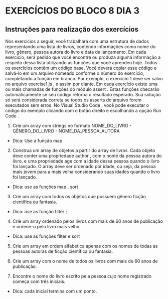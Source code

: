 # EXERCÍCIOS DO BLOCO 8 DIA 3

## Instruções para realização dos exercícios

Nos exercícios a seguir, você trabalhará com uma estrutura de dados representando uma lista de livros, contendo informações como nome do livro, gênero, pessoa autora do livro e data de lançamento.
Em cada exercício, será pedido que você encontre ou produza alguma informação a respeito dessa lista utilizando as funções que você aprendeu hoje. Todos os exercícios contêm um código base. Você deverá copiar esse código e salvá-lo em um arquivo nomeado conforme o número do exercício, completando a função em branco.
Por exemplo, o exercício 1 deve ser salvo no arquivo exercise1.js , e assim por diante. Em cada exercício existe uma ou mais chamadas de funções do módulo assert . Estas funções checarão automaticamente se seu código retorna o resultado esperado.
Sua solução só será considerada correta se todos os asserts do arquivo forem executados sem erros. No Visual Studio Code , você pode executar o código do exemplo clicando com o botão direito e escolhando a opção Run Code .

1. Crie um array com strings no formato NOME_DO_LIVRO - GÊNERO_DO_LIVRO - NOME_DA_PESSOA_AUTORA

* Dica: Use a função map

2. Construa um array de objetos a partir do array de livros. Cada objeto deve conter uma propriedade author , com o nome da pessoa autora do livro, e uma propriedade age com a idade dessa pessoa quando o livro foi lançado. O array deve ser ordenado por idade, ou seja, da pessoa mais jovem para a mais velha considerando suas idades quando o livro foi lançado.

* Dica: use as funções map , sort

3. Crie um array com todos os objetos que possuem gênero ficção científica ou fantasia.

* Dica: use as função filter ;

4. Crie um array ordenado pelos livros com mais de 60 anos de publicação e ordene-o pelo livro mais velho.

* Dica: use as funções filter e sort

5. Crie um array em ordem alfabética apenas com os nomes de todas as pessoas autoras de ficção científica ou fantasia.

6. Crie um array com o nome de todos os livros com mais de 60 anos de publicação.

7. Encontre o nome do livro escrito pela pessoa cujo nome registrado começa com três iniciais.

* Dica: cada inicial termina com um ponto.
